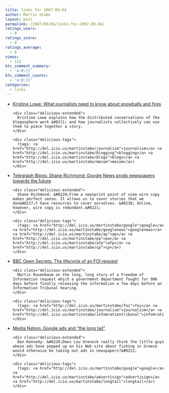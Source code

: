 ```yaml
---
title: links for 2007-09-04
author: Martin Stabe
layout: post
permalink: /2007/09/04/links-for-2007-09-04/
ratings_users:
  - 0
ratings_score:
  - 0
ratings_average:
  - 0
views:
  - 132
btc_comment_summary:
  - 'a:0:{}'
btc_comment_counts:
  - 'a:0:{}'
categories:
  - links
---
```

<ul class="delicious">
  <li>
    <div class="delicious-link">
      <a href="http://kristinelowe.blogs.com/kristine_lowe/2007/09/what-journalist.html">Kristine Lowe: What journalists need to know about snowballs and fires</a>
    </div>
    
    <div class="delicious-extended">
      Kristine Lowe explains how the distributed conversations of the blogosphere work &#8211; and how journalists collectively can use them to piece together a story.
    </div>
    
    <div class="delicious-tags">
      (tags: <a href="http://del.icio.us/martinstabe/journalism">journalism</a> <a href="http://del.icio.us/martinstabe/blogging">blogging</a> <a href="http://del.icio.us/martinstabe/blogs">blogs</a> <a href="http://del.icio.us/martinstabe/mecom">mecom</a>)
    </div>
  </li>
  
  <li>
    <div class="delicious-link">
      <a href="http://blogs.telegraph.co.uk/technology/shanerichmond/sept07/goognews.htm">Telegraph Blogs: Shane Richmond: Google News prods newspapers towards the future</a>
    </div>
    
    <div class="delicious-extended">
      Shane Richmond: &#8220;From a newsprint point of view wire copy makes perfect sense. It allows us to cover stories that we don&#8217;t have resources to cover ourselves. &#8230; Online, however, wire copy is redundant.&#8221;
    </div>
    
    <div class="delicious-tags">
      (tags: <a href="http://del.icio.us/martinstabe/google">google</a> <a href="http://del.icio.us/martinstabe/googlenews">googlenews</a> <a href="http://del.icio.us/martinstabe/ap">ap</a> <a href="http://del.icio.us/martinstabe/pa">pa</a> <a href="http://del.icio.us/martinstabe/afp">afp</a> <a href="http://del.icio.us/martinstabe/cp">cp</a>)
    </div>
  </li>
  
  <li>
    <div class="delicious-link">
      <a href="http://www.bbc.co.uk/blogs/opensecrets/2007/09/the_lifecycle_of_an_foi_reques.html">BBC Open Secrets: The lifecycle of an FOI request</a>
    </div>
    
    <div class="delicious-extended">
      Martin Rosenbaum on the long, long story of a Freedom of Information request which a government department fought for 906 days before finally releasing the information a few days before an Information Tribunal hearing.
    </div>
    
    <div class="delicious-tags">
      (tags: <a href="http://del.icio.us/martinstabe/foi">foi</a> <a href="http://del.icio.us/martinstabe/journalism">journalism</a> <a href="http://del.icio.us/martinstabe/infomrationtribunal">infomrationtribunal</a>)
    </div>
  </li>
  
  <li>
    <div class="delicious-link">
      <a href="http://medianation.blogspot.com/2007/09/google-ads-and-long-tail.html">Media Nation: Google ads and &#8220;the long tail&#8221;</a>
    </div>
    
    <div class="delicious-extended">
      Dan Kennedy: &#8220;Does Lou Ureneck really think the little guys whose ads have popped up on his Web site about fishing in Greece would otherwise be taking out ads in newspapers?&#8221;
    </div>
    
    <div class="delicious-tags">
      (tags: <a href="http://del.icio.us/martinstabe/google">google</a> <a href="http://del.icio.us/martinstabe/advertisign">advertisign</a> <a href="http://del.icio.us/martinstabe/longtail">longtail</a>)
    </div>
  </li>
</ul>